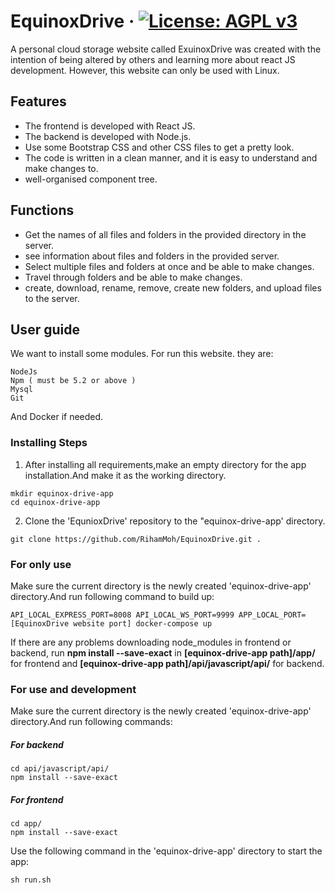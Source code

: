 # EquinoxDrive &middot; [![License: AGPL v3](https://img.shields.io/badge/License-AGPL%20v3-blue.svg)](https://github.com/RihamMoh/EquinoxDrive/blob/main/LICENSE)

A personal cloud storage website called ExuinoxDrive was created with the intention of being altered by others and learning more about react JS development. However, this website can only be used with Linux.

## Features

- The frontend is developed with React JS.
- The backend is developed with Node.js.
- Use some Bootstrap CSS and other CSS files to get a pretty look.
- The code is written in a clean manner, and it is easy to understand and make changes to.
- well-organised component tree.

## Functions

- Get the names of all files and folders in the provided directory in the server.
- see information about files and folders in the provided server.
- Select multiple files and folders at once and be able to make changes.
- Travel through folders and be able to make changes.
- create, download, rename, remove, create new folders, and upload files to the server.

## User guide

We want to install some modules. For run this website. they are:

```
NodeJs
Npm ( must be 5.2 or above )
Mysql
Git
```

And Docker if needed.

### Installing Steps

1. After installing all requirements,make an empty directory for the app installation.And make it as the working directory.

```
mkdir equinox-drive-app
cd equinox-drive-app
```

2. Clone the 'EqunioxDrive' repository to the "equinox-drive-app' directory.

```
git clone https://github.com/RihamMoh/EquinoxDrive.git .
```

### For only use

Make sure the current directory is the newly created 'equinox-drive-app' directory.And run following command to build up:

```
API_LOCAL_EXPRESS_PORT=8008 API_LOCAL_WS_PORT=9999 APP_LOCAL_PORT=[EquinoxDrive website port] docker-compose up
```

If there are any problems downloading node_modules in frontend or backend, run **npm install --save-exact** in **[equinox-drive-app path]/app/** for frontend and **[equinox-drive-app path]/api/javascript/api/** for backend.

### For use and development

Make sure the current directory is the newly created 'equinox-drive-app' directory.And run following commands:

##### For backend

```
cd api/javascript/api/
npm install --save-exact
```

##### For frontend

```
cd app/
npm install --save-exact
```

Use the following command in the 'equinox-drive-app' directory to start the app:

```
sh run.sh
```
